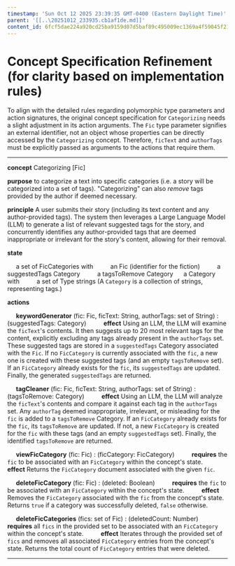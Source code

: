 ```yaml
---
timestamp: 'Sun Oct 12 2025 23:39:35 GMT-0400 (Eastern Daylight Time)'
parent: '[[..\20251012_233935.cb1af1de.md]]'
content_id: 6fcf5dae224a920cd25ba9159d07d5baf89c495009ec1369a4f59045f2117e63
---
```


# Concept Specification Refinement (for clarity based on implementation rules)

To align with the detailed rules regarding polymorphic type parameters and action signatures, the original concept specification for `Categorizing` needs a slight adjustment in its action arguments. The `Fic` type parameter signifies an external identifier, not an object whose properties can be directly accessed by the `Categorizing` concept. Therefore, `ficText` and `authorTags` must be explicitly passed as arguments to the actions that require them.

***

**concept** Categorizing \[Fic]

**purpose** to categorize a text into specific categories (i.e. a story will be categorized into a set of tags). "Categorizing" can also *remove* tags provided by the author if deemed necessary.

**principle** A user submits their story (including its text content and any author-provided tags). The system then leverages a Large Language Model (LLM) to generate a list of relevant suggested tags for the story, and concurrently identifies any author-provided tags that are deemed inappropriate or irrelevant for the story's content, allowing for their removal.

**state**

     a set of FicCategories with
         an Fic (identifier for the fiction)
         a suggestedTags Category
         a tagsToRemove Category
     a Category with
         a set of Type strings (A `Category` is a collection of strings, representing tags.)

**actions**

     **keywordGenerator** (fic: Fic, ficText: String, authorTags: set of String) : (suggestedTags: Category)
         **effect** Using an LLM, the LLM will examine the `ficText`'s contents. It then suggests up to 20 most relevant tags for the content, explicitly excluding any tags already present in the `authorTags` set. These suggested tags are stored in a `suggestedTags` Category associated with the `Fic`. If no `FicCategory` is currently associated with the `fic`, a new one is created with these suggested tags (and an empty `tagsToRemove` set). If an `FicCategory` already exists for the `fic`, its `suggestedTags` are updated. Finally, the generated `suggestedTags` are returned.

     **tagCleaner** (fic: Fic, ficText: String, authorTags: set of String) : (tagsToRemove: Category)
         **effect** Using an LLM, the LLM will analyze the `ficText`'s contents and compare it against each tag in the `authorTags` set. Any `authorTag` deemed inappropriate, irrelevant, or misleading for the `fic` is added to a `tagsToRemove` Category. If an `FicCategory` already exists for the `fic`, its `tagsToRemove` are updated. If not, a new `FicCategory` is created for the `fic` with these tags (and an empty `suggestedTags` set). Finally, the identified `tagsToRemove` are returned.

     **viewFicCategory** (fic: Fic) : (ficCategory: FicCategory)
         **requires** the `fic` to be associated with an `FicCategory` within the concept's state.
         **effect** Returns the `FicCategory` document associated with the given `fic`.

     **deleteFicCategory** (fic: Fic) : (deleted: Boolean)
         **requires** the `fic` to be associated with an `FicCategory` within the concept's state.
         **effect** Removes the `FicCategory` associated with the `fic` from the concept's state. Returns `true` if a category was successfully deleted, `false` otherwise.

     **deleteFicCategories** (fics: set of Fic) : (deletedCount: Number)
         **requires** all `fics` in the provided set to be associated with an `FicCategory` within the concept's state.
         **effect** Iterates through the provided set of `fics` and removes all associated `FicCategory` entries from the concept's state. Returns the total count of `FicCategory` entries that were deleted.

***
